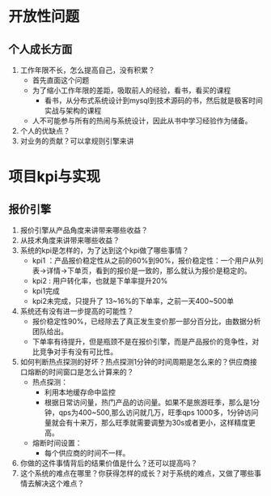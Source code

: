 # 开放性问题
## 个人成长方面
1. 工作年限不长，怎么提高自己，没有积累？
    - 首先直面这个问题
    - 为了缩小工作年限的差距，吸取前人的经验，看书，看买的课程
        - 看书，从分布式系统设计到mysql到技术源码的书，然后就是极客时间实战与架构的课程
    - 人不可能参与所有的热闹与系统设计，因此从书中学习经验作为储备。
2. 个人的优缺点？
3. 对业务的贡献？可以拿规则引擎来讲

# 项目kpi与实现
## 报价引擎
1. 报价引擎从产品角度来讲带来哪些收益？
2. 从技术角度来讲带来哪些收益？
3. 系统的kpi是怎样的，为了达到这个kpi做了哪些事情？
    - kpi1 ：产品报价稳定性从之前的60%到90%，报价稳定性：一个用户从列表->详情->下单页，看到的报价是一致的，那么就认为报价是稳定的。
    - kpi2 : 用户转化率，也就是下单率提升20%
    - kpi1完成
    - kpi2未完成，只提升了 13~16%的下单率，之前一天400~500单
4. 系统还有没有进一步提高的可能性？
    - 报价稳定性90%，已经除去了真正发生变价那一部分百分比，由数据分析团队给出。
    - 下单率有待提升，但是瓶颈不是在报价引擎，而是产品报价的竞争性，对比竞争对手有没有可比性。
5. 如何判断热点探测的好坏？热点探测1分钟的时间周期是怎么来的？供应商接口熔断的时间窗口是怎么计算来的？
    - 热点探测：
        - 利用本地缓存命中监控
        - 根据日常访问量，热门产品的访问量。如果不是旅游旺季，那么是1分钟，qps为400~500,那么访问就几万，旺季qps 1000多，1分钟访问量就会有十来万，那么旺季就需要调整为30s或者更小，这样精度更高。
    - 熔断时间设置：
        - 每个供应商的时间不一样。
6. 你做的这件事情背后的结果价值是什么？还可以提高吗？
7. 这个系统的难点在哪里？你获得怎样的成长？对于系统的难点，又做了哪些事情去解决这个难点？

